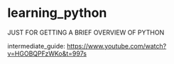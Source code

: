 # learning_python

JUST FOR GETTING A BRIEF OVERVIEW OF PYTHON

intermediate_guide: https://www.youtube.com/watch?v=HGOBQPFzWKo&t=997s
